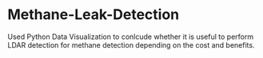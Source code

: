 # Methane-Leak-Detection

Used Python Data Visualization to conlcude whether it is useful to perform LDAR detection for methane detection  depending on the cost and benefits.
